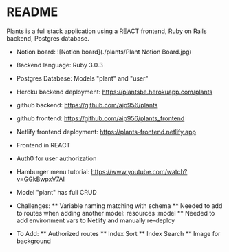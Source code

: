 # README

Plants is a full stack application using a REACT frontend, Ruby on Rails backend, Postgres database.

* Notion board:
![Notion board](./plants/Plant Notion Board.jpg)

* Backend language: Ruby 3.0.3
* Postgres Database: Models "plant" and "user"
* Heroku backend deployment: https://plantsbe.herokuapp.com/plants
* github backend: https://github.com/aip956/plants

* github frontend: https://github.com/aip956/plants_frontend
* Netlify frontend deployment: https://plants-frontend.netlify.app
* Frontend in REACT
* Auth0 for user authorization
* Hamburger menu tutorial: https://www.youtube.com/watch?v=GGkBwpxV7AI
* Model "plant" has full CRUD

* Challenges:
** Variable naming matching with schema
** Needed to add to routes when adding another model:  resources :model
** Needed to add environment vars to Netlify and manually re-deploy

* To Add:
** Authorized routes
** Index Sort
** Index Search
** Image for background
